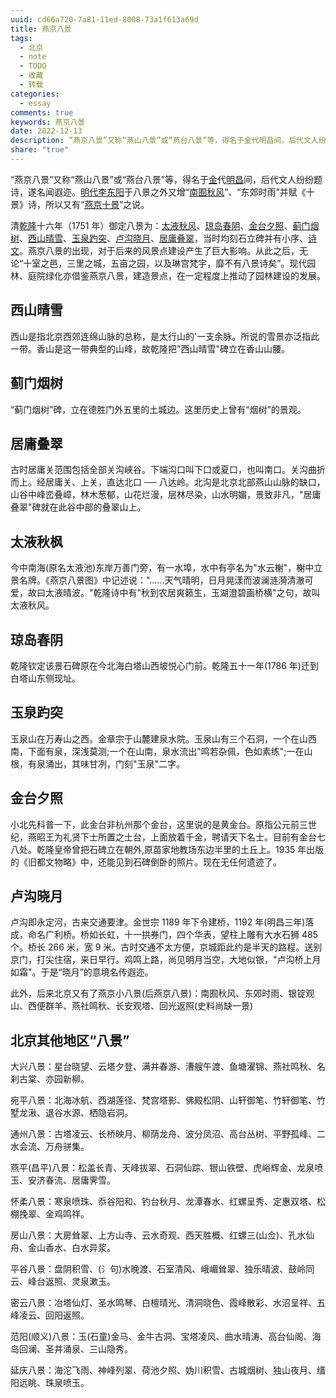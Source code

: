 ```yaml
---
uuid: cd66a720-7a81-11ed-8008-73a1f613a69d
title: 燕京八景
tags:
  - 北京
  - note
  - TODO
  - 收藏
  - 转载
categories:
  - essay
comments: true
keywords: 燕京八景
date: 2022-12-13
description: “燕京八景”又称“燕山八景”或“燕台八景”等，得名于金代明昌间，后代文人纷纷题诗，遂名闻遐迩。
share: "true"
---
```


<!--more-->
<!-- 1. 发布前：删除草稿的 uuid -->
<!-- 2. 发布后：补充tag，category -->

“燕京八景”又称“燕山八景”或“燕台八景”等，得名于[金](https://baike.baidu.com/item/金/2641630?fromModule=lemma_inlink)代[明昌](https://baike.baidu.com/item/明昌?fromModule=lemma_inlink)间，后代文人纷纷题诗，遂名闻遐迩。[明代](https://baike.baidu.com/item/明代/1315386?fromModule=lemma_inlink)[李东阳](https://baike.baidu.com/item/李东阳/18287?fromModule=lemma_inlink)于八景之外又增“[南囿秋风](https://baike.baidu.com/item/南囿秋风/3069695?fromModule=lemma_inlink)”、“东郊时雨”并赋《十景》诗，所以又有“[燕京十景](https://baike.baidu.com/item/燕京十景/4661249?fromModule=lemma_inlink)”之说。

清[乾隆](https://baike.baidu.com/item/乾隆?fromModule=lemma_inlink)十六年（1751 年）御定八景为：[太液秋风](https://baike.baidu.com/item/太液秋风/774873?fromModule=lemma_inlink)、[琼岛春阴](https://baike.baidu.com/item/琼岛春阴/774891?fromModule=lemma_inlink)、[金台夕照](https://baike.baidu.com/item/金台夕照/774929?fromModule=lemma_inlink)、[蓟门烟树](https://baike.baidu.com/item/蓟门烟树/774989?fromModule=lemma_inlink)、[西山晴雪](https://baike.baidu.com/item/西山晴雪/775007?fromModule=lemma_inlink)、[玉泉趵突](https://baike.baidu.com/item/玉泉趵突/775025?fromModule=lemma_inlink)、[卢沟晓月](https://baike.baidu.com/item/卢沟晓月/775046?fromModule=lemma_inlink)、[居庸叠翠](https://baike.baidu.com/item/居庸叠翠/775063?fromModule=lemma_inlink)，当时均刻石立碑并有小序、[诗文](https://baike.baidu.com/item/诗文/2586873?fromModule=lemma_inlink)。燕京八景的出现，对于后来的风景点建设产生了巨大影响。从此之后，无论“十室之邑，三里之城，五亩之园，以及琳宫梵宇，靡不有八景诗矣”。现代园林、庭院绿化亦借鉴燕京八景，建造景点，在一定程度上推动了园林建设的发展。

## 西山晴雪

西山是指北京西郊连绵山脉的总称，是太行山的'一支余脉。所说的雪景亦泛指此一带。香山是这一带典型的山峰，故乾隆把"西山晴雪"碑立在香山山腰。

## 蓟门烟树

“蓟门烟树”碑，立在德胜门外五里的土城边。这里历史上曾有“烟树”的景观。

## 居庸叠翠

古时居庸关范围包括全部关沟峡谷。下端沟口叫下口或夏口，也叫南口。关沟曲折而上。经居庸关、上关，直达北口 ── 八达岭。北沟是北京北部燕山山脉的缺口，山谷中峰峦叠嶂，林木葱郁，山花烂漫，层林尽染，山水明媚，景致非凡，"居庸叠翠"碑就在此谷中部的叠翠山上。

## 太液秋枫

今中南海(原名太液池)东岸万善门旁，有一水埠，水中有亭名为"水云榭"，榭中立景名牌。《燕京八景图》中记述说："……天气晴明，日月晃漾而波澜涟漪清澈可爱，故曰太液晴波。"乾隆诗中有"秋到农居爽籁生，玉湖澄碧画桥横"之句，故叫太液秋风。

## 琼岛春阴

乾隆钦定该景石碑原在今北海白塔山西坡悦心门前。乾隆五十一年(1786 年)迁到白塔山东侧现址。

## **玉泉趵突**

玉泉山在万寿山之西。金章宗于山麓建泉水院。玉泉山有三个石洞，一个在山西南，下面有泉，深浅莫测;一个在山南，泉水流出"鸣若杂佩，色如素练";一在山根，有泉涌出，其味甘冽，门刻"玉泉"二字。

## 金台夕照

小北先科普一下，此金台非杭州那个金台，这里说的是黄金台。原指公元前三世纪，燕昭王为礼贤下士所置之土台，上面放着千金，聘请天下名士。目前有金台七八处。乾隆皇帝曾把石碑立在朝外,原苗家地教场东边半里的土丘上。1935 年出版的《旧都文物略》中，还能见到石碑倒卧的照片。现在无任何遗迹了。

## 卢沟晓月

卢沟即永定河，古来交通要津。金世宗 1189 年下令建桥，1192 年(明昌三年)落成，命名广利桥。桥如长虹，十一拱券门，四个华表，望柱上雕有大水石狮 485 个。桥长 266 米，宽 9 米。古时交通不太方便，京城距此约是半天的路程。送别京门，打尖住宿，来日早行。鸡鸣上路，尚见明月当空，大地似银，"卢沟桥上月如霜"。于是“晓月”的意境名传遐迩。

此外，后来北京又有了燕京小八景(后燕京八景)：南囿秋风、东郊时雨、银锭观山、西便群羊、燕社鸣秋、长安观塔、回光返照(史料尚缺一景)

## 北京其他地区“八景”

大兴八景：星台晓望、云塔夕登、满井春游、漕艘午渡、鱼塘濯锦、燕社鸣秋、名刹古棠、亦园新柳。

宛平八景：北海冰航、西湖莲径、梵宫塔影、佛殿松阴、山轩御笔、竹轩御笔、竹墅龙湫、退谷水源、栖隐岩洞。

通州八景：古塔凌云、长桥映月、柳荫龙舟、波分凤沼、高台丛树、平野孤峰、二水会流、万舟骈集。

燕平(昌平)八景：松盖长青、天峰拔翠、石洞仙踪、银山铁壁、虎峪辉金、龙泉喷玉、安济春流、居庸霁雪。

怀柔八景：寒泉喷珠、忝谷阳和、钓台秋月、龙潭春水、红螺呈秀、定惠双塔、松棚挽翠、金鸡鸣祥。

房山八景：大房耸翠、上方山寺、云水奇观、西天胜概、红螺三(山佥)、孔水仙舟、金山香水、白水异浆。

平谷八景：盘阴积雪、(氵句)水晚渡、石室清风、峨嵋耸翠、独乐晴波、鼓岭同云、峰台返照、灵泉漱玉。

密云八景：冶塔仙灯、圣水鸣琴、白檀晴光、清洞晓色、霞峰散彩、水沼呈祥、五峰凌云、回阳返照。

范阳(顺义)八景：玉(石童)金马、金牛古洞、宝塔凌风、曲水晴涛、高台仙阁、海岛回澜、圣井涌泉、三山隐秀。

延庆八景：海沱飞雨、神峰列翠、荷池夕照、妫川积雪、古城烟树、独山夜月、缙阳远眺、珠泉喷玉。
